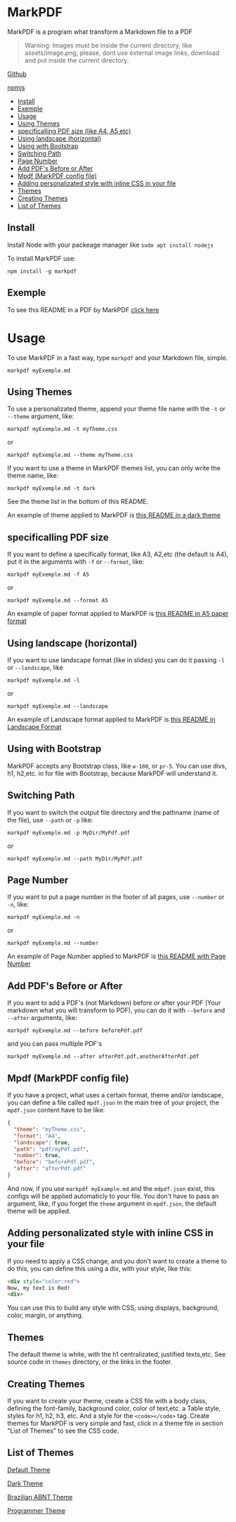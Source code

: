 # MarkPDF

MarkPDF is a program what transform a Markdown file to a PDF

> Warning: Images must be inside the current directory, like assets/image.png, please, dont use external image links, download and put inside the current directory.

[Github](https://github.com/edersonferreira/markpdf)

[npmjs](https://www.npmjs.com/package/markpdf)

- [Install](#install)
- [Exemple](#example)
- [Usage](#usage)
- [Using Themes](#using-themes)
- [specificalling PDF size (like A4, A5,etc)](specificalling-pdf-size)
- [Using landscape (horizontal)](using-landscape-(horizontal))
- [Using with Bootstrap](using-with-bootstrap)
- [Switching Path](switching-path)
- [Page Number](Page-number)
- [Add PDF's Before or After](add-pdf's-before-or-after)
- [Mpdf (MarkPDF config file)](mpdf-(Markpdf-config-file))
- [Adding personalizated style with inline CSS in your file](adding-personalizated-style-with-inline-css-in-your-file)
- [Themes](themes)
- [Creating Themes](creating-themes)
- [List of Themes](list-of-themes)

## Install

Install Node with your packeage manager like `sudo apt install nodejs`

To install MarkPDF use:

`npm install -g markpdf`

## Exemple

To see this README in a PDF by MarkPDF [click here](https://github.com/edersonferreira/markpdf/blob/master/examples/README.pdf)

# Usage

To use MarkPDF in a fast way, type `markpdf` and your Markdown file, simple.

`markpdf myExemple.md`

## Using Themes

To use a personalizated theme, append your theme file name with the `-t` or `--theme` argument, like:

`markpdf myExemple.md -t myTheme.css`

or

`markpdf myExemple.md --theme myTheme.css`

If you want to use a theme in MarkPDF themes list, you can only write the theme name, like:

`markpdf myExemple.md -t dark`

See the theme list in the bottom of this README.

An example of theme applied to MarkPDF is [this README in a dark theme](https://github.com/edersonferreira/markpdf/blob/master/examples/dark.pdf)

## specificalling PDF size

If you want to define a specifically format, like A3, A2,etc (the default is A4), put it in the arguments with `-f` or `--format`, like:

`markpdf myExemple.md -f A5`

or

`markpdf myExemple.md --format A5`

An example of paper format applied to MarkPDF is [this README in A5 paper format](https://github.com/edersonferreira/markpdf/blob/master/examples/a5.pdf)

## Using landscape (horizontal)

If you want to use landscape format (like in slides) you can do it passing `-l` or `--landscape`, like

`markpdf myExemple.md -l`

or

`markpdf myExemple.md --landscape`

An example of Landscape format applied to MarkPDF is [this README in Landscape Format](https://github.com/edersonferreira/markpdf/blob/master/examples/landscape.pdf)

## Using with Bootstrap

MarkPDF accepts any Bootstrap class, like `w-100`, or `pr-5`. You can use divs, h1, h2,etc. in for file with Bootstrap, because MarkPDF will understand it.

## Switching Path

If you want to switch the output file directory and the pathname (name of the file), use `--path` or `-p` like:

`markpdf myExemple.md -p MyDir/MyPdf.pdf`

or

`markpdf myExemple.md --path MyDir/MyPdf.pdf`

## Page Number

If you want to put a page number in the footer of all pages, use `--number` or `-n`, like:

`markpdf myExemple.md -n`

or

`markpdf myExemple.md --number`

An example of Page Number applied to MarkPDF is [this README with Page Number](https://github.com/edersonferreira/markpdf/blob/master/examples/number.pdf)

## Add PDF's Before or After

If you want to add a PDF's (not Markdown) before or after your PDF (Your markdown what you will transform to PDF), you can do it with `--before` and `--after` arguments, like:

`markpdf myExemple.md --before beforePdf.pdf`

and you can pass multiple PDF's

`markpdf myExemple.md --after afterPdf.pdf,anotherAfterPdf.pdf`

## Mpdf (MarkPDF config file)

If you have a project, what uses a certain format, theme and/or landscape, you can define a file called `mpdf.json` in the main tree of your project, the `mpdf.json` content have to be like:

```json
{
  "theme": "myTheme.css",
  "format": "A4",
  "landscape": true,
  "path": "pdf/myPdf.pdf",
  "number": true,
  "before": "beforePdf.pdf",
  "after": "afterPdf.pdf"
}
```

And now, if you use `markpdf myExample.md` and the `mdpdf.json` exist, this configs will be applied automaticly to your file. You don't have to pass an argument, like, if you forget the `theme` argument in `mpdf.json`, the default theme will be applied.

## Adding personalizated style with inline CSS in your file

If you need to apply a CSS change, and you don't want to create a theme to do this, you can define this using a div, with your style, like this:

```html
<div style="color:red">
Now, my text is Red!
<div>
```

You can use this to build any style with CSS, using displays, background, color, margin, or anything.

## Themes

The default theme is white, with the h1 centralizated, justified texts,etc. See source code in `themes` directory, or the links in the footer.

## Creating Themes

If you want to create your theme, create a CSS file with a body class, defining the font-family, background color, color of text,etc. a Table style, styles for h1, h2, h3, etc. And a style for the `<code></code>` tag. Create themes for MarkPDF is very simple and fast, click in a theme file in section "List of Themes" to see the CSS code.

## List of Themes

[Default Theme](https://github.com/edersonferreira/markpdf/blob/master/src/themes/default.css)

[Dark Theme](https://github.com/edersonferreira/markpdf/blob/master/src/themes/dark.css)

[Brazilian ABNT Theme](https://github.com/edersonferreira/markpdf/blob/master/src/themes/abnt.css)

[Programmer Theme](https://github.com/edersonferreira/markpdf/blob/master/src/themes/programmer.css)
